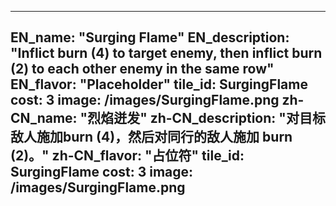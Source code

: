 ---

EN_name: "Surging Flame"
EN_description: "Inflict burn (4) to target enemy, then inflict burn (2) to each other enemy in the same row"
EN_flavor: "Placeholder"
tile_id: SurgingFlame
cost: 3
image: /images/SurgingFlame.png
zh-CN_name: "烈焰迸发"
zh-CN_description: "对目标敌人施加burn (4)，然后对同行的敌人施加 burn (2)。"
zh-CN_flavor: "占位符"
tile_id: SurgingFlame
cost: 3
image: /images/SurgingFlame.png
---